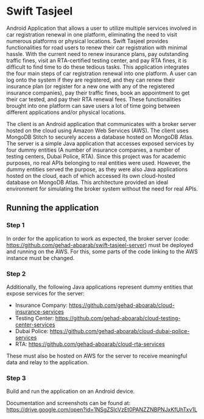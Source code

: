# Swift Tasjeel
Android Application that allows a user to utilize multiple services involved in car registration renewal in one platform, eliminating the need to visit numerous platforms or physical locations.
Swift Tasjeel provides functionalities for road users to renew their car registration with minimal hassle. With the current need to renew insurance plans, pay outstanding traffic fines, visit an RTA-certified testing center, and pay RTA fines, it is difficult to find time to do these tedious tasks. This application integrates the four main steps of car registration renewal into one platform. A user can log onto the system if they are registered, and they can renew their insurance plan (or register for a new one with any of the registered insurance companies), pay their traffic fines, book an appointment to get their car tested, and pay their RTA renewal fees. These functionalities brought into one platform can save users a lot of time going between different applications and/or physical locations.

The client is an Android application that communicates with a broker server hosted on the cloud using Amazon Web Services (AWS). The client uses MongoDB Stitch to securely access a database hosted on MongoDB Atlas. The server is a simple Java application that accesses exposed services by four dummy entities (A number of insurance companies, a number of testing centers, Dubai Police, RTA). Since this project was for academic purposes, no real APIs belonging to real entities were used. However, the dummy entities served the purpose, as they were also Java applications hosted on the cloud, each of which accessed its own cloud-hosted database on MongoDB Atlas. This architecture provided an ideal environment for simulating the broker system without the need for real APIs.

## Running the application
### Step 1
In order for the application to work as expected, the broker server (code: https://github.com/gehad-aboarab/swift-tasjeel-server) must be deployed and running on the AWS. For this, some parts of the code linking to the AWS instance must be changed.

### Step 2
Additionally, the following Java applications represent dummy entities that expose services for the server:
- Insurance Company: https://github.com/gehad-aboarab/cloud-insurance-services
- Testing Center: https://github.com/gehad-aboarab/cloud-testing-center-services
- Dubai Police: https://github.com/gehad-aboarab/cloud-dubai-police-services
- RTA: https://github.com/gehad-aboarab/cloud-rta-services

These must also be hosted on AWS for the server to receive meaningful data and relay to the application.

### Step 3
Build and run the application on an Android device.

Documentation and screenshots can be found at: https://drive.google.com/open?id=1NSgZSlcVzEt0PANZZNBPNJxKfUhTxv1L
